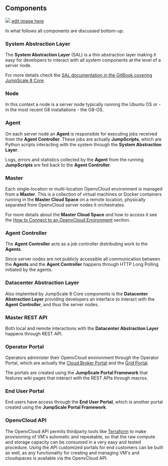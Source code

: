 ## Components

![](https://docs.google.com/drawings/d/e/2PACX-1vQ1VSIuIXgAWT3W2mx-GR79_BAj0ST5-DhNHt8TuK-Ji1lWhsUh3GaYXYbj7oHu372vEzwlvUJWLsku/pub?w=706&h=645)
[edit image here](https://docs.google.com/drawings/d/1G0kzg5FEMheZwc8cRUZi5QP5NEkfXzr5HXvkPsXNcsk/edit)

In what follows all components are discussed bottom-up.


### System Abstraction Layer

The **System Abstraction Layer** (SAL) is a thin abstraction layer making it easy for developers to interact with all system components at the level of a server node.

For more details check the [SAL documentation in the GitBook covering JumpScale 8 Core](https://gig.gitbooks.io/jumpscale-core8/content/SAL/SAL.html).


### Node

In this context a node is a server node typically running the Ubuntu OS or - in the most recent G8 installations - the G8-OS.


### Agent

On each server node an **Agent** is responsible for executing jobs received from the **Agent Controller**. These jobs are actually **JumpScripts**, which are Python scripts interacting with the system through the **System Abstraction Layer**.

Logs, errors and statistics collected by the **Agent**  from the running **JumpScripts** are fed back to the **Agent Controller**.


### Master

Each single-location or multi-location OpenvCloud environment is managed from a **Master**. This is a collection of virtual machines or Docker containers running in the **Master Cloud Space** on a remote location, physically separated from OpenvCloud server nodes it orchestrates.

For more details about the **Master Cloud Space** and how to access it see the [How to Connect to an OpenvCloud Environment](../Sysadmin/Connect/connect.md) section.


### Agent Controller

The **Agent Controller** acts as a job controller distributing work to the **Agents**.

Since server nodes are not publicly accessible all communication between the **Agents** and the **Agent Controller** happens through HTTP Long Polling initiated by the agents.


### Datacenter Abstraction Layer

Also implemted by JumpScale 8 Core components is the **Datacenter Abstraction Layer** providing developers an interface to interact with the **Agent Controller**, and thus the server nodes.


### Master REST API

Both local and remote interactions with the **Datacenter Abstraction Layer** happens through REST API.


### Operator Portal

Operators administer their OpenvCloud environment through the Operator Portal, which are actually the [Cloud Broker Portal](../CloudBrokerPortal/CloudBrokerPortal.md) and the [Grid Portal](../GridPortal/GridPortal.md).

The portals are created using the **JumpScale Portal Framework** that features wiki pages that interact with the REST APIs through macros.


### End User Portal

End users have access through the **End User Portal**, which is another portal created using the **JumpScale Portal Framework**.

### OpenvCloud API

The OpenvCloud API permits thirdparty tools like [Terraform](https://www.terraform.io/) to make provisioning of VM's automatic and repeatable, so that the raw compute and storage capacity can be consumed in a very easy and tested procedure.
Using the API customized portals for end customers can be built as well, as any functionality for creating and managing VM's and cloudspaces is available via the OpenvCloud API.